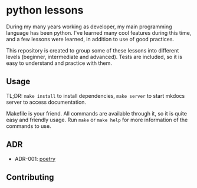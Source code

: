 # python lessons

During my many years working as developer, my main programming language has been
python. I've learned many cool features during this time, and a few lessons were
learned, in addition to use of good practices.

This repository is created to group some of these lessons into different levels
(beginner, intermediate and advanced). Tests are included, so it is easy to
understand and practice with them.

## Usage

TL;DR: `make install` to install dependencies, `make server` to start mkdocs server to access documentation.

Makefile is your friend. All commands are available through it, so it is quite
easy and friendly usage. Run `make` or `make help` for more information of the
commands to use.

## ADR

- ADR-001: [poetry](docs/adr/001-poetry.md)

## Contributing
